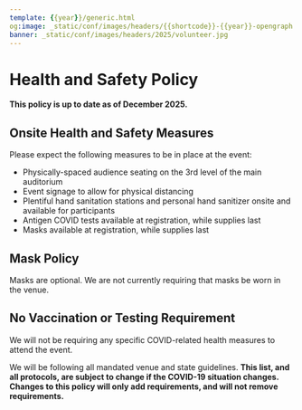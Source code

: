 ```yaml
---
template: {{year}}/generic.html
og:image: _static/conf/images/headers/{{shortcode}}-{{year}}-opengraph.jpg
banner: _static/conf/images/headers/2025/volunteer.jpg
---
```


# Health and Safety Policy 

**This policy is up to date as of December 2025.**

## Onsite Health and Safety Measures

Please expect the following measures to be in place at the event:

- Physically-spaced audience seating on the 3rd level of the main auditorium
- Event signage to allow for physical distancing
- Plentiful hand sanitation stations and personal hand sanitizer onsite and available for participants
- Antigen COVID tests available at registration, while supplies last
- Masks available at registration, while supplies last

## Mask Policy

Masks are optional. We are not currently requiring that masks be worn in the venue. 

## No Vaccination or Testing Requirement

We will not be requiring any specific COVID-related health measures to attend the event.

We will be following all mandated venue and state guidelines. **This list, and all protocols, are subject to change if the COVID-19 situation changes. Changes to this policy will only add requirements, and will not remove requirements.**